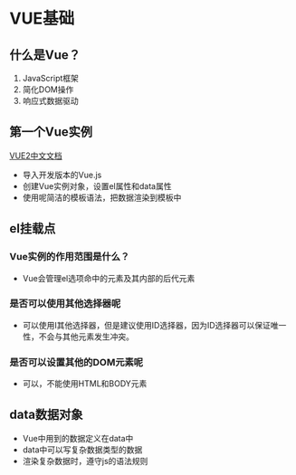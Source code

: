# VUE基础

## 什么是Vue？

1. JavaScript框架
2. 简化DOM操作
3. 响应式数据驱动

## 第一个Vue实例

[VUE2中文文档](https://v2.cn.vuejs.org/v2/guide/)

- 导入开发版本的Vue.js
- 创建Vue实例对象，设置el属性和data属性
- 使用呢简洁的模板语法，把数据渲染到模板中

## el挂载点

### Vue实例的作用范围是什么？

- Vue会管理el选项命中的元素及其内部的后代元素

### 是否可以使用其他选择器呢

- 可以使用I其他选择器，但是建议使用ID选择器，因为ID选择器可以保证唯一性，不会与其他元素发生冲突。

### 是否可以设置其他的DOM元素呢

- 可以，不能使用HTML和BODY元素

## data数据对象

- Vue中用到的数据定义在data中
- data中可以写复杂数据类型的数据
- 渲染复杂数据时，遵守js的语法规则
